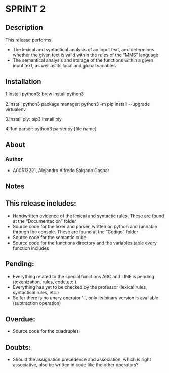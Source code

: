 # SPRINT 2

## Description
This release performs: 
* The lexical and syntactical analysis of an input text, and determines whether the given text is valid within the rules of the “MMS” language
* The semantical analysis and storage of the functions within a given input text, as well as its local and global variables

## Installation 
1.Install python3: brew install python3

2.Install python3 package manager: python3 -m pip install --upgrade virtualenv

3.Install ply: pip3 install ply

4.Run parser: python3 parser.py [file name]
 

## About

### Author
* A00513221, Alejandro Alfredo Salgado Gaspar

## Notes
## This release includes:
* Handwritten evidence of the lexical and syntactic rules. These are found at the “Documentacion” folder
* Source code for the lexer and parser, written on python and runnable through the console. These are found at the “Codigo” folder
* Source code for the semantic cube
* Source code for the functions directory and the variables table every function includes

## Pending:
* Everything related to the special functions ARC and LINE is pending (tokenization, rules, code,etc.)
* Everything has yet to be checked by the professor (lexical rules, syntactical rules, etc.)
* So far there is no unary operator ‘-‘, only its binary version is available (subtraction operation)

## Overdue:
* Source code for the cuadruples

## Doubts:
* Should the assignation precedence and association, which is right associative, also be written in code like the other operators?
